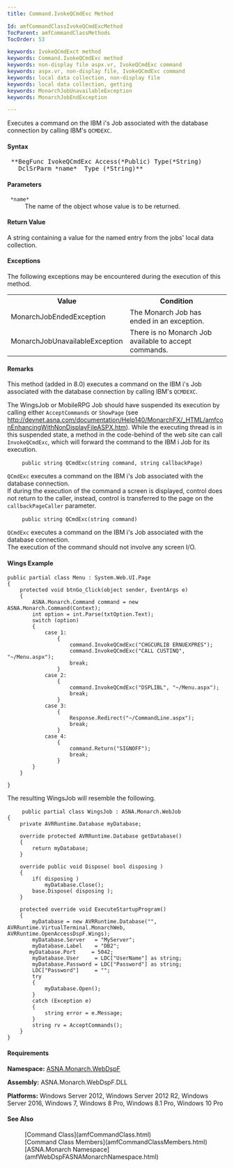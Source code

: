 ```yaml
---
title: Command.IvokeQCmdExc Method

Id: amfCommandClassIvokeQCmdExcMethod
TocParent: amfCommandClassMethods
TocOrder: 53

keywords: IvokeQCmdExct method
keywords: Command.IvokeQCmdExc method
keywords: non-display file aspx.vr, IvokeQCmdExc command
keywords: aspx.vr, non-display file, IvokeQCmdExc command
keywords: local data collection, non-display file
keywords: local data collection, getting
keywords: MonarchJobUnavailableException
keywords: MonarchJobEndException

---
```


Executes a command on the IBM i's Job associated with the database connection by calling IBM's <code>QCMDEXC</code>.

#### Syntax
<pre class="syntax"> **BegFunc IvokeQCmdExc Access(*Public) Type(*String)
   DclSrParm *name*  Type (*String)** </pre>

<!--mine -->

#### Parameters
<dl>
        <dt>
          <code> *name* </code>
        </dt>
        <dd>The name of the object whose value is to be
        returned.</dd>
</dl>

<!--mine -->

#### Return Value
A string containing a value for the named entry from the jobs' local data collection.
<!--mine -->

#### Exceptions
The following exceptions may be encountered during the execution of this method.
<table class="mytable" cellspacing="0" cellpadding="4" width="90%">
          <colgroup>
            <col width="50%" />
            <col width="50%" />
          </colgroup>
          <tr>
            <code><th>Value</th></code>
            <th>Condition</th>
          </tr>          <tr>
            <code><td>MonarchJobEndedException</td></code>
            <td>The Monarch Job has ended
            in an exception.</td>
          </tr>
          <tr>
            <code><td>MonarchJobUnavailableException</td></code>
            <td>There is no Monarch Job
            available to accept commands.</td>
          </tr>
</table>

<!--mine -->

#### Remarks
This method (added in 8.0) executes a command on the IBM i's Job associated with the database connection by calling IBM's <code>QCMDEXC</code>.

The WingsJob or MobileRPG Job should have suspended its execution by calling either <code>AcceptCommands</code> or <code>ShowPage</code> (see http://devnet.asna.com/documentation/Help140/MonarchFX/_HTML/amfconEnhancingWithNonDisplayFileASPX.htm). While the executing thread is in this suspended state, a method in the code-behind of the web site can call <code>InvokeQCmdExc</code>, which will forward the command to the IBM i Job for its execution.
<pre class="prettyprint">
	<code class="language-avr">public string QCmdExc(string command, string callbackPage)</code></pre>

<code>QCmdExc</code> executes a command on the IBM i's Job associated with the database connection. <br /> If during the execution of the command a screen is displayed, control does not return to the caller, instead, control is transferred to the page on the <code>callbackPageCaller</code> parameter.
<pre class="prettyprint">
	<code class="language-avr">public string QCmdExc(string command)</code></pre>

<code>QCmdExc</code> executes a command on the IBM i's Job associated with the database connection.<br /> The execution of the command should not involve any screen I/O.

#### Wings Example
<pre class="prettyprint"><code class="language-avr">public partial class Menu : System.Web.UI.Page
{
    protected void btnGo_Click(object sender, EventArgs e)
    {
        ASNA.Monarch.Command command = new ASNA.Monarch.Command(Context);
        int option = int.Parse(txtOption.Text);
        switch (option)
        {
            case 1:
                {
                    command.InvokeQCmdExc("CHGCURLIB ERNUEXPRES");
                    command.InvokeQCmdExc("CALL CUSTINQ", "~/Menu.aspx");
                    break;
                }
            case 2:
                {
                    command.InvokeQCmdExc("DSPLIBL", "~/Menu.aspx");
                    break;
                }
            case 3:
                {
                    Response.Redirect("~/CommandLine.aspx");
                    break;
                }
            case 4:
                {
                    command.Return("SIGNOFF");
                    break;
                }
        }
    }

}
</code></pre>

The resulting WingsJob will resemble the following.
<pre class="prettyprint">
	<code class="language-avr">public partial class WingsJob : ASNA.Monarch.WebJob
{
    private AVRRuntime.Database myDatabase;

    override protected AVRRuntime.Database getDatabase()
    {
        return myDatabase;
    }

    override public void Dispose( bool disposing )
    {
        if( disposing )
            myDatabase.Close();
        base.Dispose( disposing );
    }

    protected override void ExecuteStartupProgram()
    {
        myDatabase = new AVRRuntime.Database("", AVRRuntime.VirtualTerminal.MonarchWeb, AVRRuntime.OpenAccessDspF.Wings);
        myDatabase.Server   = "MyServer";
        myDatabase.Label    = "DB2";
       myDatabase.Port     = 5042;
        myDatabase.User     = LDC["UserName"] as string;
        myDatabase.Password = LDC["Password"] as string;
        LDC["Password"]     = "";
        try
        {
            myDatabase.Open();
        }
        catch (Exception e)
        {
            string error = e.Message;
        }
        string rv = AcceptCommands();
    }
}
</code></pre>

<!-- -->

#### Requirements
**Namespace:** [ASNA.Monarch.WebDspF](amfWebDspFNamespace.html)

**Assembly:** ASNA.Monarch.WebDspF.DLL

**Platforms:** Windows Server 2012, Windows Server 2012 R2, Windows Server 2016, Windows 7, Windows 8 Pro, Windows 8.1 Pro, Windows 10 Pro
<!-- end -->

<!--mine -->

#### See Also
<dl>
        <dd>[Command Class](amfCommandClass.html)</dd>
        <dd>[Command Class Members](amfCommandClassMembers.html)</dd>
        <dd>[ASNA.Monarch Namespace](amfWebDspFASNAMonarchNamespace.html)</dd>
</dl>

